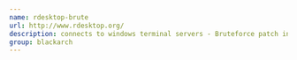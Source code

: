 ```yaml
---
name: rdesktop-brute
url: http://www.rdesktop.org/
description: connects to windows terminal servers - Bruteforce patch included. URL : http://www.rdesktop.org/ Groups : blackarch blackarch-cracker
group: blackarch
---
```

